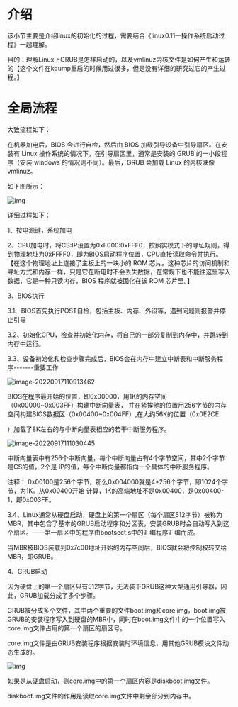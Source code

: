 # 介绍

该小节主要是介绍linux的初始化的过程，需要结合《linux0.11—操作系统启动过程》一起理解。

目的：理解Linux上GRUB是怎样启动的，以及vmlinuz内核文件是如何产生和运转的【这个文件在kdump重启的时候用过很多，但是没有详细的研究过它的产生过程。】

# 全局流程

大致流程如下：

在机器加电后，BIOS 会进行自检，然后由 BIOS 加载引导设备中引导扇区。在安装有 Linux 操作系统的情况下，在引导扇区里，通常是安装的 GRUB 的一小段程序（安装 windows 的情况则不同）。最后，GRUB 会加载 Linux 的内核映像 vmlinuz。

如下图所示：

![img](https://static001.geekbang.org/resource/image/f3/b3/f3d8b95e8c1563466d31f385bb42aab3.jpg?wh=3543*2005)

详细过程如下：

1、按电源键，系统加电

2、CPU加电时，将CS:IP设置为0xF000:0xFFF0，按照实模式下的寻址规则，得到物理地址为0xFFFF0，即为BIOS启动程序位置，CPU直接读取命令并执行。【在这个物理地址上连接了主板上的一块小的 ROM 芯片。这种芯片的访问机制和寻址方式和内存一样，只是它在断电时不会丢失数据，在常规下也不能往这里写入数据，它是一种只读内存，BIOS 程序就被固化在该 ROM 芯片里。】

3、BIOS执行

3.1、BIOS首先执行POST自检，包括主板、内存、外设等，遇到问题则报警并停止引导

3.2、初始化CPU，检查并初始化内存，将自己的一部分复制到内存中，并跳转到内存中运行。

3.3、设备初始化和检查步骤完成后，BIOS会在内存中建立中断表和中断服务程序-------重要工作

![image-20220917110913462](C:\Users\kd\AppData\Roaming\Typora\typora-user-images\image-20220917110913462.png)

BIOS在程序最开始的位置，即0x00000，用1K的内存空间（0x00000~0x003FF）构建中断向量表，
并在紧挨他的位置用256字节的内存空间构建BIOS数据区（0x00400~0x004FF）,在大约56K的位置（0x0E2CE

）加载了8K左右的与中断向量表相应的若干中断服务程序。

![image-20220917111030445](C:\Users\kd\AppData\Roaming\Typora\typora-user-images\image-20220917111030445.png)

中断向量表中有256个中断向量，每个中断向量占有4个字节空间，其中2个字节是CS的值，2个是
IP的值，每个中断向量都指向一个具体的中断服务程序。

注释：
0x00100是256个字节，那么0x004000就是4*256个字节，即1024个字节，为1K。从0x00400开始
计算，1K的高端地址不是0x00400，是0x00400-1，即0x003FF。



3.4、Linux通常从硬盘启动，硬盘上的第一个扇区（每个扇区512字节）被称为MBR，其中包含了基本的GRUB启动程序和分区表，安装GRUB时会自动写入到这个扇区。——第一扇区中的程序由bootsect.s中的汇编程序汇编而成。

当MBR被BIOS装载到0x7c00地址开始的内存空间后，BIOS就会将控制权转交给MBR，即GRUB。

4、GRUB启动

因为硬盘上的第一个扇区只有512字节，无法装下GRUB这种大型通用引导器，因此，GRUB加载分成了多个步骤。

GRUB被分成多个文件，其中两个重要的文件boot.img和core.img，boot.img被GRUB的安装程序写入到硬盘的MBR中，同时在boot.img文件中的一个位置写入core.img文件占用的第一个扇区的扇区号。

core.img文件是由GRUB安装程序根据安装时环境信息，用其他GRUB模块文件动态生成的。

![img](https://static001.geekbang.org/resource/image/cb/4b/cb36d637ce0a0d7c38788102e139604b.jpg?wh=3180*1105)

如果是从硬盘启动，则core.img中的第一个扇区内容是diskboot.img文件。

diskboot.img文件的作用是读取core.img文件中剩余部分到内存中。